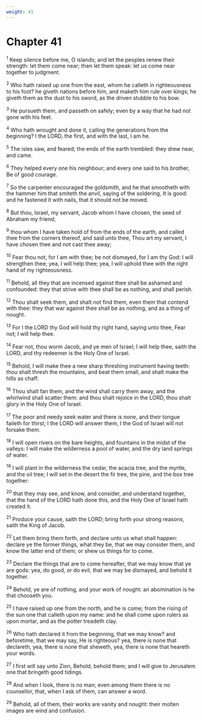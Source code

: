 ```yaml
---
weight: 41
---
```


# Chapter 41

<sup>1</sup> Keep silence before me, O islands; and let the peoples renew their strength: let them come near; then let them speak: let us come near together to judgment. 

<sup>2</sup> Who hath raised up one from the east, whom he calleth in righteousness to his foot? he giveth nations before him, and maketh him rule over kings; he giveth them as the dust to his sword, as the driven stubble to his bow. 

<sup>3</sup> He pursueth them, and passeth on safely; even by a way that he had not gone with his feet. 

<sup>4</sup> Who hath wrought and done it, calling the generations from the beginning? I the LORD, the first, and with the last, I am he. 

<sup>5</sup> The isles saw, and feared; the ends of the earth trembled: they drew near, and came. 

<sup>6</sup> They helped every one his neighbour; and every one said to his brother, Be of good courage. 

<sup>7</sup> So the carpenter encouraged the goldsmith, and he that smootheth with the hammer him that smiteth the anvil, saying of the soldering, It is good: and he fastened it with nails, that it should not be moved. 

<sup>8</sup> But thou, Israel, my servant, Jacob whom I have chosen, the seed of Abraham my friend; 

<sup>9</sup> thou whom I have taken hold of from the ends of the earth, and called thee from the corners thereof, and said unto thee, Thou art my servant, I have chosen thee and not cast thee away; 

<sup>10</sup> Fear thou not, for I am with thee; be not dismayed, for I am thy God: I will strengthen thee; yea, I will help thee; yea, I will uphold thee with the right hand of my righteousness. 

<sup>11</sup> Behold, all they that are incensed against thee shall be ashamed and confounded: they that strive with thee shall be as nothing, and shall perish. 

<sup>12</sup> Thou shalt seek them, and shalt not find them, even them that contend with thee: they that war against thee shall be as nothing, and as a thing of nought. 

<sup>13</sup> For I the LORD thy God will hold thy right hand, saying unto thee, Fear not; I will help thee. 

<sup>14</sup> Fear not, thou worm Jacob, and ye men of Israel; I will help thee, saith the LORD, and thy redeemer is the Holy One of Israel. 

<sup>15</sup> Behold, I will make thee a new sharp threshing instrument having teeth: thou shalt thresh the mountains, and beat them small, and shalt make the hills as chaff. 

<sup>16</sup> Thou shalt fan them, and the wind shall carry them away, and the whirlwind shall scatter them: and thou shalt rejoice in the LORD, thou shalt glory in the Holy One of Israel. 

<sup>17</sup> The poor and needy seek water and there is none, and their tongue faileth for thirst; I the LORD will answer them, I the God of Israel will not forsake them. 

<sup>18</sup> I will open rivers on the bare heights, and fountains in the midst of the valleys: I will make the wilderness a pool of water, and the dry land springs of water. 

<sup>19</sup> I will plant in the wilderness the cedar, the acacia tree, and the myrtle, and the oil tree; I will set in the desert the fir tree, the pine, and the box tree together: 

<sup>20</sup> that they may see, and know, and consider, and understand together, that the hand of the LORD hath done this, and the Holy One of Israel hath created it. 

<sup>21</sup> Produce your cause, saith the LORD; bring forth your strong reasons, saith the King of Jacob. 

<sup>22</sup> Let them bring them forth, and declare unto us what shall happen: declare ye the former things, what they be, that we may consider them, and know the latter end of them; or shew us things for to come. 

<sup>23</sup> Declare the things that are to come hereafter, that we may know that ye are gods: yea, do good, or do evil, that we may be dismayed, and behold it together. 

<sup>24</sup> Behold, ye are of nothing, and your work of nought: an abomination is he that chooseth you. 

<sup>25</sup> I have raised up one from the north, and he is come; from the rising of the sun one that calleth upon my name: and he shall come upon rulers as upon mortar, and as the potter treadeth clay. 

<sup>26</sup> Who hath declared it from the beginning, that we may know? and beforetime, that we may say, He is righteous? yea, there is none that declareth, yea, there is none that sheweth, yea, there is none that heareth your words. 

<sup>27</sup> I first will say unto Zion, Behold, behold them; and I will give to Jerusalem one that bringeth good tidings. 

<sup>28</sup> And when I look, there is no man; even among them there is no counsellor, that, when I ask of them, can answer a word. 

<sup>29</sup> Behold, all of them, their works are vanity and nought: their molten images are wind and confusion. 


